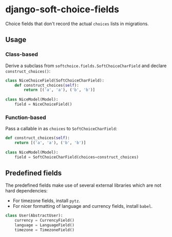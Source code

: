 # django-soft-choice-fields

Choice fields that don't record the actual `choices` lists in migrations.

## Usage

### Class-based

Derive a subclass from `softchoice.fields.SoftChoiceCharField`
and declare `construct_choices()`:

```python
class NiceChoiceField(SoftChoiceCharField):
    def construct_choices(self):
        return [('a', 'a'), ('b', 'b')]
        
class NiceModel(Model):
    field = NiceChoiceField()
```

### Function-based

Pass a callable in as `choices` to `SoftChoiceCharField`:

```python
def construct_choices(self):
    return [('a', 'a'), ('b', 'b')]
    
class NiceModel(Model):
    field = SoftChoiceCharField(choices=construct_choices)
```

## Predefined fields

The predefined fields make use of several external libraries which are not
hard dependencies:

* For timezone fields, install `pytz`.
* For nicer formatting of language and currency fields, install `babel`.

```python
class User(AbstractUser):
    currency = CurrencyField()
    language = LanguageField()
    timezone = TimezoneField()
```
